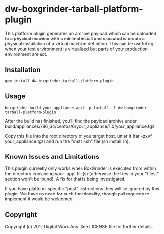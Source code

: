 # dw-boxgrinder-tarball-platform-plugin

This platform plugin generates an archive payload which can be uploaded to a 
physical machine with a minimal install and executed to create a physical
installation of a virtual machine definition. This can be useful eg: when your 
test environment is virtualised but parts of your production environment are not.

## Installation

    gem install dw-boxgrinder-tarball-platform-plugin

## Usage

    boxgrinder-build your_appliance.appl -p tarball -l dw-boxgrinder-tarball-platform-plugin
    
After the build has finished, you'll find the payload archive under 
build/appliances/x86_64/centos/6/your_appliance/1.0/your_appliance.tgz

Copy this file into the root directory of you target host, untar it (tar -zxvf your_appliance.tgz)
and run the "install.sh" file (sh install.sh).

## Known Issues and Limitations

This plugin currently only works when BoxGrinder is executed from within the directory 
containing your .appl file(s) (otherwise the files in your "files:" section won't 
be found). A fix for that is being investigated.

If you have platform-specific "post" instructions they will be ignored by this plugin.
We have no need for such functionality, though pull requests to implement it would be welcomed.

## Copyright

Copyright (c) 2012 Digital Worx Aus. See LICENSE file for
further details.


